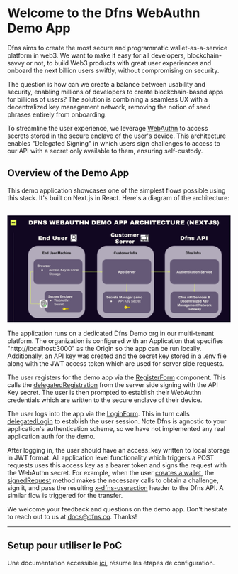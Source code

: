 # Welcome to the Dfns WebAuthn Demo App

Dfns aims to create the most secure and programmatic wallet-as-a-service platform in web3. We want to make it easy for all developers, blockchain-savvy or not, to build Web3 products with great user experiences and onboard the next billion users swiftly, without compromising on security.

The question is how can we create a balance between usability and security, enabling millions of developers to create blockchain-based apps for billions of users? The solution is combining a seamless UX with a decentralized key management network, removing the notion of seed phrases entirely from onboarding.

To streamline the user experience, we leverage [WebAuthn](webauthn.guide) to access secrets stored in the secure enclave of the user's device. This architecture enables "Delegated Signing" in which users sign challenges to access to our API with a secret only available to them, ensuring self-custody.

## Overview of the Demo App

This demo application showcases one of the simplest flows possible using this stack. It's built on Next.js in React. Here's a diagram of the architecture:

<br>
<img src="public/demoapp.png" alt="Demo App Architecture"/>
<br>

The application runs on a dedicated Dfns Demo org in our multi-tenant platform. The organization is configured with an Application that specifies "http://localhost:3000" as the Origin so the app can be run locally. Additionally, an API key was created and the secret key stored in a .env file along with the JWT access token which are used for server side requests.

The user registers for the demo app via the [RegisterForm](https://github.com/dfnsext/authv2-demo-app/blob/m/src/components/RegisterForm/RegisterForm.tsx) component. This calls the [delegatedRegistration](https://github.com/dfnsext/authv2-demo-app/blob/m/src/utils/sendApiRequest.ts#L46) from the server side signing with the API Key secret. The user is then prompted to establish their WebAuthn credentials which are written to the secure enclave of their device.

The user logs into the app via the [LoginForm](https://github.com/dfnsext/authv2-demo-app/blob/m/src/components/LoginForm/LoginForm.tsx). This in turn calls [delegatedLogin](https://github.com/dfnsext/authv2-demo-app/blob/m/src/utils/sendApiRequest.ts#L19) to establish the user session. Note Dfns is agnostic to your application's authentication scheme, so we have not implemented any real application auth for the demo.

After logging in, the user should have an access_key written to local storage in JWT format. All application level functionality which triggers a POST requests uses this access key as a bearer token and signs the request with the WebAuthn secret. For example, when the user [creates a wallet](https://github.com/dfnsext/authv2-demo-app/blob/m/src/pages/index.tsx#L30), the [signedRequest](https://github.com/dfnsext/authv2-demo-app/blob/m/src/utils/signedRequest.ts#L9) method makes the necessary calls to obtain a challenge, sign it, and pass the resulting [x-dfns-useraction](https://github.com/dfnsext/authv2-demo-app/blob/m/src/utils/signedRequest.ts#L68) header to the Dfns API. A similar flow is triggered for the transfer.

We welcome your feedback and questions on the demo app. Don't hesitate to reach out to us at docs@dfns.co. Thanks!

--------

## Setup pour utiliser le PoC

Une documentation accessible [ici](https://docs.google.com/document/d/1gzajYsVKPoZ9-h_DWa3Aco7jOnRu_13KR4nzPdhjppg/edit?usp=sharing), résume les étapes de configuration.
